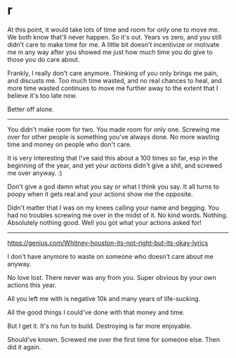 # r

At this point, it would take lots of time and room for only one to move me. We both know that'll never happen. So it's out. Years vs zero, and you still didn't care to make time for me. A little bit doesn't incentivize or motivate me in any way after you showed me just how much time you do give to those you do care about.

Frankly, I really don't care anymore. Thinking of you only brings me pain, and discusts me. Too much time wasted, and no real chances to heal, and more time wasted continues to move me further away to the extent that I believe it's too late now.

Better off alone.

---

You didn't make room for two. You made room for only one. Screwing me over for other people is something you've always done. No more wasting time and money on people who don't care.

It is very interesting that I've said this about a 100 times so far, esp in the beginning of the year, and yet your _actions_ didn't give a shit, and screwed me over anyway. :)

Don't give a god damn what you say or what I think you say. It all turns to poopy when it gets real and your actions show me the opposite.

Didn't matter that I was on my knees calling your name and begging. You had no troubles screwing me over in the midst of it. No kind words. Nothing. Absolutely nothing good. Well you got what your actions asked for!

---

https://genius.com/Whitney-houston-its-not-right-but-its-okay-lyrics

I don't have anymore to waste on someone who doesn't care about me anyway.

No love lost. There never was any from you. Super obvious by your own actions this year.

All you left me with is negative 10k and many years of life-sucking.

All the good things I could've done with that money and time. 

But I get it. It's no fun to build. Destroying is far more enjoyable.

Should've known. Screwed me over the first time for someone else. Then did it again.
